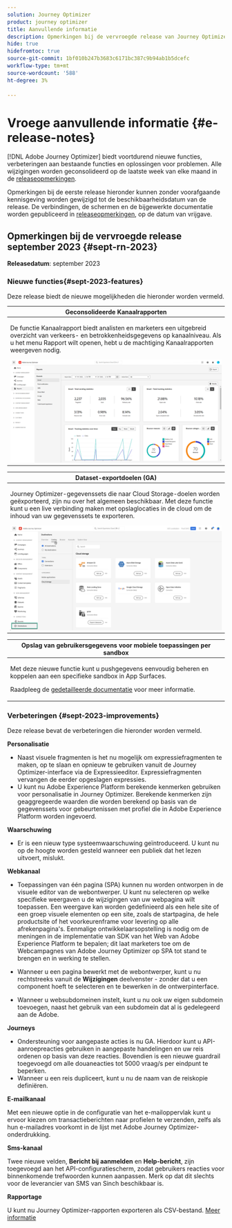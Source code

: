 ```yaml
---
solution: Journey Optimizer
product: journey optimizer
title: Aanvullende informatie
description: Opmerkingen bij de vervroegde release van Journey Optimizer
hide: true
hidefromtoc: true
source-git-commit: 1bf010b247b3683c6171bc387c9b94ab1b5dcefc
workflow-type: tm+mt
source-wordcount: '588'
ht-degree: 3%

---
```


# Vroege aanvullende informatie {#e-release-notes}

[!DNL Adobe Journey Optimizer] biedt voortdurend nieuwe functies, verbeteringen aan bestaande functies en oplossingen voor problemen. Alle wijzigingen worden geconsolideerd op de laatste week van elke maand in de [releaseopmerkingen](release-notes.md).

Opmerkingen bij de eerste release hieronder kunnen zonder voorafgaande kennisgeving worden gewijzigd tot de beschikbaarheidsdatum van de release. De verbindingen, de schermen en de bijgewerkte documentatie worden gepubliceerd in [releaseopmerkingen](release-notes.md), op de datum van vrijgave.

## Opmerkingen bij de vervroegde release september 2023 {#sept-rn-2023}

**Releasedatum**: september 2023

### Nieuwe functies{#sept-2023-features}

Deze release biedt de nieuwe mogelijkheden die hieronder worden vermeld.


<table>
<thead>
<tr>
<th><strong>Geconsolideerde Kanaalrapporten</strong><br/></th>
</tr>
</thead>
<tbody>
<tr>
<td>
<p>De functie Kanaalrapport biedt analisten en marketers een uitgebreid overzicht van verkeers- en betrokkenheidsgegevens op kanaalniveau. Als u het menu Rapport wilt openen, hebt u de machtiging Kanaalrapporten weergeven nodig.</p>
<img src="assets/channel-reports.png"/>
<!--p>For more information, refer to the <a href="../in-app/get-started-in-app.md">detailed documentation</a>.</p-->
</tr>
</tbody>
</table>


<table>
<thead>
<tr>
<th><strong>Dataset-exportdoelen (GA)</strong><br/></th>
</tr>
</thead>
<tbody>
<tr>
<td>
<p>Journey Optimizer-gegevenssets die naar Cloud Storage-doelen worden geëxporteerd, zijn nu over het algemeen beschikbaar. Met deze functie kunt u een live verbinding maken met opslaglocaties in de cloud om de inhoud van uw gegevenssets te exporteren.</p>
<img src="../data/assets/dataset-export-setup.png">
<!--p>For more information, refer to the <a href="../audience/get-started-audience-orchestration.md">detailed documentation</a>.</p-->
</td>
</tr>
</tbody>
</table>

<table>
<thead>
<tr>
<th><strong>Opslag van gebruikersgegevens voor mobiele toepassingen per sandbox</strong><br/></th>
</tr>
</thead>
<tbody>
<tr>
<td>
<p>Met deze nieuwe functie kunt u pushgegevens eenvoudig beheren en koppelen aan een specifieke sandbox in App Surfaces.</p>
<p>Raadpleeg de <a href="../in-app/inapp-configuration.md">gedetailleerde documentatie</a> voor meer informatie.</p>
</tr>
</tbody>
</table>

### Verbeteringen {#sept-2023-improvements}

Deze release bevat de verbeteringen die hieronder worden vermeld.

<!--**Audiences**

* You can now target audiences uploaded from a CSV file into journeys and campaigns.
* You can now target audiences resulting from composition workflows into journeys. -->

**Personalisatie**

* Naast visuele fragmenten is het nu mogelijk om expressiefragmenten te maken, op te slaan en opnieuw te gebruiken vanuit de Journey Optimizer-interface via de Expressieeditor. Expressiefragmenten vervangen de eerder opgeslagen expressies.
* U kunt nu Adobe Experience Platform berekende kenmerken gebruiken voor personalisatie in Journey Optimizer. Berekende kenmerken zijn geaggregeerde waarden die worden berekend op basis van de gegevenssets voor gebeurtenissen met profiel die in Adobe Experience Platform worden ingevoerd.

**Waarschuwing**

* Er is een nieuw type systeemwaarschuwing geïntroduceerd. U kunt nu op de hoogte worden gesteld wanneer een publiek dat het lezen uitvoert, mislukt.

**Webkanaal**

* Toepassingen van één pagina (SPA) kunnen nu worden ontworpen in de visuele editor van de webontwerper. U kunt nu selecteren op welke specifieke weergaven u de wijzigingen van uw webpagina wilt toepassen. Een weergave kan worden gedefinieerd als een hele site of een groep visuele elementen op een site, zoals de startpagina, de hele productsite of het voorkeurenframe voor levering op alle afrekenpagina&#39;s. Eenmalige ontwikkelaarsopstelling is nodig om de meningen in de implementatie van SDK van het Web van Adobe Experience Platform te bepalen; dit laat marketers toe om de Webcampagnes van Adobe Journey Optimizer op SPA tot stand te brengen en in werking te stellen.

* Wanneer u een pagina bewerkt met de webontwerper, kunt u nu rechtstreeks vanuit de **Wijzigingen** deelvenster - zonder dat u een component hoeft te selecteren en te bewerken in de ontwerpinterface.
* Wanneer u websubdomeinen instelt, kunt u nu ook uw eigen subdomein toevoegen, naast het gebruik van een subdomein dat al is gedelegeerd aan de Adobe.

**Journeys**

* Ondersteuning voor aangepaste acties is nu GA. Hierdoor kunt u API-aanroepreacties gebruiken in aangepaste handelingen en uw reis ordenen op basis van deze reacties. Bovendien is een nieuwe guardrail toegevoegd om alle douaneacties tot 5000 vraag/s per eindpunt te beperken.
* Wanneer u een reis dupliceert, kunt u nu de naam van de reiskopie definiëren.

<!--
* The maximum duration that you can define in the Wait activity is now 29 days instead of 30.
-->

**E-mailkanaal**

Met een nieuwe optie in de configuratie van het e-mailoppervlak kunt u ervoor kiezen om transactieberichten naar profielen te verzenden, zelfs als hun e-mailadres voorkomt in de lijst met Adobe Journey Optimizer-onderdrukking.

**Sms-kanaal**

Twee nieuwe velden, **Bericht bij aanmelden** en **Help-bericht**, zijn toegevoegd aan het API-configuratiescherm, zodat gebruikers reacties voor binnenkomende trefwoorden kunnen aanpassen. Merk op dat dit slechts voor de leverancier van SMS van Sinch beschikbaar is.

**Rapportage**

U kunt nu Journey Optimizer-rapporten exporteren als CSV-bestand. [Meer informatie](../reports/global-report.md#export-reports)

<!--**Decision management**

Enhancements have been made to the audience picker in journeys or campaigns, with the addition of new columns displaying the origin and update frequency of audiences.    -->